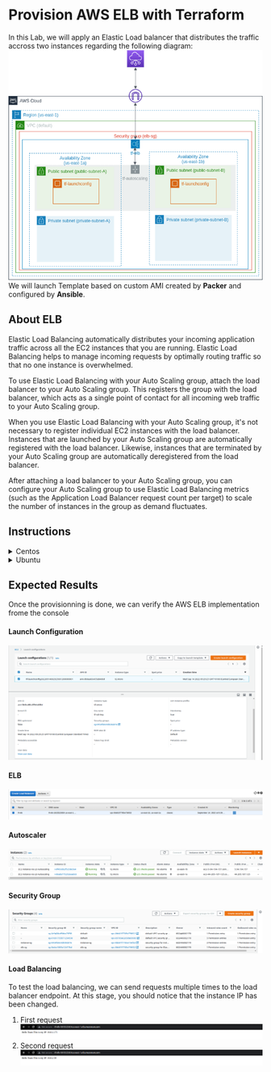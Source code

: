 # Provision AWS ELB with Terraform
In this Lab, we will apply an Elastic Load balancer that distributes the traffic accross two instances regarding the following diagram:
![](./Lab_Results/ELB.png) 
We will launch Template based on custom AMI created by **Packer** and configured by **Ansible**.
## About ELB 
Elastic Load Balancing automatically distributes your incoming application traffic across all the EC2 instances that you are running. Elastic Load Balancing helps to manage incoming requests by optimally routing traffic so that no one instance is overwhelmed.

To use Elastic Load Balancing with your Auto Scaling group, attach the load balancer to your Auto Scaling group. This registers the group with the load balancer, which acts as a single point of contact for all incoming web traffic to your Auto Scaling group.

When you use Elastic Load Balancing with your Auto Scaling group, it's not necessary to register individual EC2 instances with the load balancer. Instances that are launched by your Auto Scaling group are automatically registered with the load balancer. Likewise, instances that are terminated by your Auto Scaling group are automatically deregistered from the load balancer.

After attaching a load balancer to your Auto Scaling group, you can configure your Auto Scaling group to use Elastic Load Balancing metrics (such as the Application Load Balancer request count per target) to scale the number of instances in the group as demand fluctuates.
## Instructions
<details>
  <summary>Centos</summary>

1. Clone the project 
```
git clone https://github.com/mehdijebali/Terraform-ELB.git
```
2. In the project root directory, create an SSH key and name it **levelup_key**
```
ssh-keygen
``` 
3. Export your AWS Credentials
```
export AWS_ACCESS_KEY_ID=AKIAIOSFODNN7EXAMPLE
export AWS_SECRET_ACCESS_KEY=wJalrXUtnFEMI/K7MDENG/bPxRfiCYEXAMPLEKEY
export AWS_DEFAULT_REGION=us-west-2
```
4. Validate Packer configuration file syntax
```
packer validate ./packer/centos/install_custom_ami.json
```
5. Once the validation is succeeded, you can build the custom image
```
packer build ./packer/centos/install_custom_ami.json
```
6. In the project root directory, initiate Terraform in order to install the declared provider in `main.tf` file
```
terraform init
```
7. If you want to see your provisionning details, run the following command
```
terraform plan
```
8. Apply modifications
```
terraform apply
```
</details>
<details>
  <summary>Ubuntu</summary>

1. Clone the project 
```
git clone https://github.com/mehdijebali/Terraform-ELB.git
```
2. In the project root directory, create an SSH key and name it **levelup_key**
```
ssh-keygen
``` 
3. Export your AWS Credentials
```
export AWS_ACCESS_KEY_ID=AKIAIOSFODNN7EXAMPLE
export AWS_SECRET_ACCESS_KEY=wJalrXUtnFEMI/K7MDENG/bPxRfiCYEXAMPLEKEY
export AWS_DEFAULT_REGION=us-west-2
```
4. Validate Packer configuration file syntax
```
packer validate ./packer/ubuntu/install_custom_ami.json
```
5. Once the validation is succeeded, you can build the custom image
```
packer build ./packer/ubuntu/install_custom_ami.json
```
6. In the project root directory, initiate Terraform in order to install the declared provider in `main.tf` file
```
terraform init
```
7. If you want to see your provisionning details, run the following command
```
terraform plan
```
8. Apply modifications
```
terraform apply
```
</details>

## Expected Results
Once the provisionning is done, we can verify the AWS ELB implementation frome the console
#### Launch Configuration
![](./Lab_Results/lf.png)
#### ELB
![](./Lab_Results/elb.png)
#### Autoscaler
![](./Lab_Results/instances.png)
#### Security Group
![](./Lab_Results/sg.png)
#### Load Balancing
To test the load balancing, we can send requests multiple times to the load balancer endpoint. At this stage, you should notice that the instance IP has been changed. 
1. First request
![](./Lab_Results/out1.png)
2. Second request
![](./Lab_Results/out2.png)